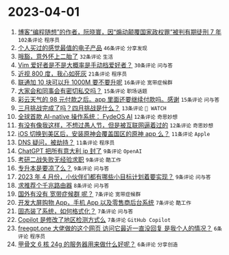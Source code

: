 # 2023-04-01

1. [博客“编程随想”的作者，阮晓寰，因“煽动颠覆国家政权罪”被判有期徒刑 7 年](https://www.v2ex.com/t/928917) `102条评论` `程序员`
1. [个人买过的感觉最值的电子产品](https://www.v2ex.com/t/928951) `46条评论` `分享发现`
1. [哦豁，意外怀上二胎了](https://www.v2ex.com/t/928930) `32条评论` `生活`
1. [Vim 爱好者是不是大概率是手动档爱好者？](https://www.v2ex.com/t/928942) `30条评论` `问与答`
1. [近视 800 度，我心如死灰](https://www.v2ex.com/t/929016) `21条评论` `程序员`
1. [联通加 10 块可以升 1000M 要不要升呢](https://www.v2ex.com/t/929002) `16条评论` `宽带症候群`
1. [大家会和同事会有密切私交吗？](https://www.v2ex.com/t/928939) `15条评论` `职场话题`
1. [彩云天气的 98 元付款之后。app 里面还要继续付款吗。感谢](https://www.v2ex.com/t/928929) `15条评论` `问与答`
1. [三月挑战完成了吗？四月挑战是什么？](https://www.v2ex.com/t/928920) `13条评论` ` WATCH`
1. [全球首款 AI-native 操作系统： FydeOS AI](https://www.v2ex.com/t/928971) `12条评论` `奇思妙想`
1. [有没有像我这样，不想过愚人节，但是被互联网逼着过的](https://www.v2ex.com/t/928959) `12条评论` `奇思妙想`
1. [iOS 切换到美区后，安装原神会覆盖国区的原神 app 么？](https://www.v2ex.com/t/928969) `11条评论` `Apple`
1. [DNS 疑问，被劫持？](https://www.v2ex.com/t/928938) `11条评论` `程序员`
1. [ChatGPT 把所有意大利 ip 封了](https://www.v2ex.com/t/928995) `9条评论` `OpenAI`
1. [考研二战失败无经验求职](https://www.v2ex.com/t/928961) `9条评论` `酷工作`
1. [专升本是要凉了么？](https://www.v2ex.com/t/928949) `9条评论` `问与答`
1. [2023 年 4 月份，小伙伴们都有哪些小目标计划着要实现？](https://www.v2ex.com/t/928918) `9条评论` `问与答`
1. [求推荐个千兆路由器](https://www.v2ex.com/t/928925) `8条评论` `问与答`
1. [国外有没有 宽带症候群 呢？](https://www.v2ex.com/t/928986) `7条评论` `宽带症候群`
1. [开发大屏购物 App，手机 App 以及零售商后台系统](https://www.v2ex.com/t/928964) `7条评论` `酷工作`
1. [固态装了系统，如何格式化？](https://www.v2ex.com/t/928945) `7条评论` `问与答`
1. [Copilot 是修改了地区检测方式么](https://www.v2ex.com/t/928923) `7条评论` `GitHub Copilot`
1. [freegpt.one 大佬做的这个网页 访问它最近一直没回复 是我个人的情况？](https://www.v2ex.com/t/929014) `6条评论` `程序员`
1. [甲骨文 6 核 24g 的服务器用来做什么好呢？](https://www.v2ex.com/t/929005) `6条评论` `分享创造`

